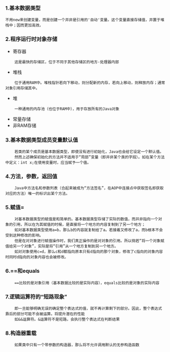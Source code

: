 ### 1.基本数据类型
```
不用new来创建变量，而是创建一个并非是引用的'自动'变量。这个变量直接存储值，并置于堆栈中；因而更加高效。
```
### 2.程序运行时对象存储
- 寄存器
```
    这是最快的存储区，位于不同于其他存储区的地方-处理器内部
```
- 堆栈
```
    位于通用RAM中。堆栈指针若向下移动，则分配新的内存，若向上移动，则释放内存；通常对象引用存储其中。
```
- 堆
```
    一种通用的内存池（也位于RAM中），用于存放所有的Java对象
```
- 常量存储
- 非RAM存储
### 3.基本数据类型成员变量默认值
```
    若类的某个成员是基本数据类型，即使没有进行初始化，Java也会给它设定一个默认值。
    然而上述确保初始化的方法并不适用于“局部”变量（即并非某个类的字段）。如在某个方法中定义：int x;在使用变量时，应当赋予一个值。
```
### 4.方法，参数，返回值
```
    Java中方法名和参数列表（合起来被成为“方法签名”，在AOP中连接点中获取签名即获取对应的方法）唯一的标识出某个方法。
```
### 5.赋值=
```
    对基本数据类型的赋值是和简单的。基本数据类型存储了实际的数值，而并非指向一个对象的引用，所以在为其赋值的时候，是直接将一个地方的内容复制到了另一个地方；
    如对基本数据类型使用a=b，那么b的内容就复制给了a。若接着又修改了a，而b根本不会受到这种修改的影响。
    但是在对对象进行赋值操作时，我们真正操作的是对对象的引用。所以倘若“将一个对象赋值给另一个对象”，实际是将“引用”从一个地方复制到另一个地方。
    如对对象使用c=d，那么c和d都指向原本只有d指向的那个对象，修改了c指向的对象内容时同时d指向的对象内容也会被修改。
```
### 6.==和equals
```
    ==比较的是对象引用（基本数据比较的是实际内容），equals比较的是对象的实际内容
```
### 7.逻辑运算符的“短路现象”
```
    即一旦能够明确无误的确定整个表达式的值，就不再计算剩下的部分。因此，整个表达式靠后的部分可能不会被运算。将提升潜在的性能
    如&&运算符。&运算符不是短路，会执行整个表达式在判断结果
```
### 8.构造器重载
```
    如果类中只有一个带参数的构造器，那么将不允许调用默认的无参构造函数
```